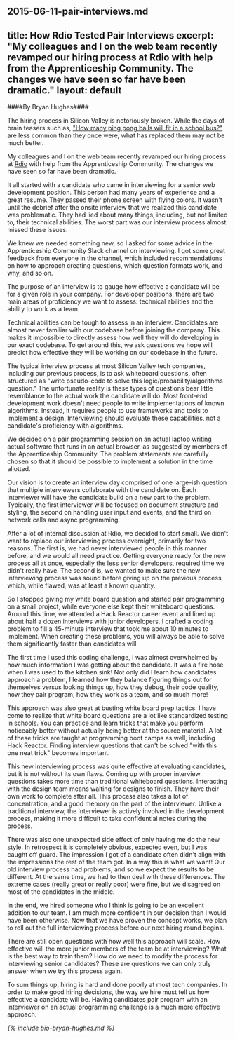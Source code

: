 2015-06-11-pair-interviews.md
---
title: How Rdio Tested Pair Interviews
excerpt: "My colleagues and I on the web team recently revamped our hiring process at Rdio with help from the Apprenticeship Community. The changes we have seen so far have been dramatic."
layout: default
---
####By Bryan Hughes####

The hiring process in Silicon Valley is notoriously broken. While the days of brain teasers such as, ["How many ping pong balls will fit in a school bus?"](http://www.glassdoor.com/Interview/How-many-ping-pong-balls-fit-in-a-school-bus-QTN_444738.htm) are less common than they once were, what has replaced them may not be much better.

My colleagues and I on the web team recently revamped our hiring process at [Rdio](http://www.rdio.com/home/en-us/) with help from the Apprenticeship Community. The changes we have seen so far have been dramatic.

It all started with a candidate who came in interviewing for a senior web development position. This person had many years of experience and a great resume. They passed their phone screen with flying colors. It wasn't until the debrief after the onsite interview that we realized this candidate was problematic. They had lied about many things, including, but not limited to, their technical abilities. The worst part was our interview process almost missed these issues.

We knew we needed something new, so I asked for some advice in the Apprenticeship Community Slack channel on interviewing. I got some great feedback from everyone in the channel, which included recommendations on how to approach creating questions, which question formats work, and why, and so on.

The purpose of an interview is to gauge how effective a candidate will be for a given role in your company. For developer positions, there are two main areas of proficiency we want to assess: technical abilities and the ability to work as a team.

Technical abilities can be tough to assess in an interview. Candidates are almost never familiar with our codebase before joining the company. This makes it impossible to directly assess how well they will do developing in our exact codebase. To get around this, we ask questions we hope will predict how effective they will be working on our codebase in the future.

The typical interview process at most Silicon Valley tech companies, including our previous process, is to ask whiteboard questions, often structured as "write pseudo-code to solve this logic/probability/algorithms question." The unfortunate reality is these types of questions bear little resemblance to the actual work the candidate will do. Most front-end development work doesn't need people to write implementations of known algorithms. Instead, it requires people to use frameworks and tools to implement a design. Interviewing should evaluate these capabilities, not a candidate's proficiency with algorithms.

We decided on a pair programming session on an actual laptop writing actual software that runs in an actual browser, as suggested by members of the Apprenticeship Community. The problem statements are carefully chosen so that it should be possible to implement a solution in the time allotted.

Our vision is to create an interview day comprised of one large-ish question that multiple interviewers collaborate with the candidate on. Each interviewer will have the candidate build on a new part to the problem. Typically, the first interviewer will be focused on document structure and styling, the second on handling user input and events, and the third on network calls and async programming.

After a lot of internal discussion at Rdio, we decided to start small. We didn't want to replace our interviewing process overnight, primarily for two reasons. The first is, we had never interviewed people in this manner before, and we would all need practice. Getting everyone ready for the new process all at once, especially the less senior developers, required time we didn't really have. The second is, we wanted to make sure the new interviewing process was sound before giving up on the previous process which, while flawed, was at least a known quantity.

So I stopped giving my white board question and started pair programming on a small project, while everyone else kept their whiteboard questions. Around this time, we attended a Hack Reactor career event and lined up about half a dozen interviews with junior developers. I crafted a coding problem to fill a 45-minute interview that took me about 10 minutes to implement. When creating these problems, you will always be able to solve them significantly faster than candidates will.

The first time I used this coding challenge, I was almost overwhelmed by how much information I was getting about the candidate. It was a fire hose when I was used to the kitchen sink! Not only did I learn how candidates approach a problem, I learned how they balance figuring things out for themselves versus looking things up, how they debug, their code quality, how they pair program, how they work as a team, and so much more!

This approach was also great at busting white board prep tactics. I have come to realize that white board questions are a lot like standardized testing in schools. You can practice and learn tricks that make you perform noticeably better without actually being better at the source material. A lot of these tricks are taught at programming boot camps as well, including Hack Reactor. Finding interview questions that can't be solved "with this one neat trick" becomes important.

This new interviewing process was quite effective at evaluating candidates, but it is not without its own flaws. Coming up with proper interview questions takes more time than traditional whiteboard questions. Interacting with the design team means waiting for designs to finish. They have their own work to complete after all. This process also takes a lot of concentration, and a good memory on the part of the interviewer. Unlike a traditional interview, the interviewer is actively involved in the development process, making it more difficult to take confidential notes during the process.

There was also one unexpected side effect of only having me do the new style. In retrospect it is completely obvious, expected even, but I was caught off guard. The impression I got of a candidate often didn't align with the impressions the rest of the team got. In a way this is what we want! Our old interview process had problems, and so we expect the results to be different. At the same time, we had to then deal with these differences. The extreme cases (really great or really poor) were fine, but we disagreed on most of the candidates in the middle.

In the end, we hired someone who I think is going to be an excellent addition to our team. I am much more confident in our decision than I would have been otherwise. Now that we have proven the concept works, we plan to roll out the full interviewing process before our next hiring round begins.

There are still open questions with how well this approach will scale. How effective will the more junior members of the team be at interviewing? What is the best way to train them? How do we need to modify the process for interviewing senior candidates? These are questions we can only truly answer when we try this process again.

To sum things up, hiring is hard and done poorly at most tech companies. In order to make good hiring decisions, the way we hire must tell us how effective a candidate will be. Having candidates pair program with an interviewer on an actual programming challenge is a much more effective approach.

*{% include bio-bryan-hughes.md %}*

